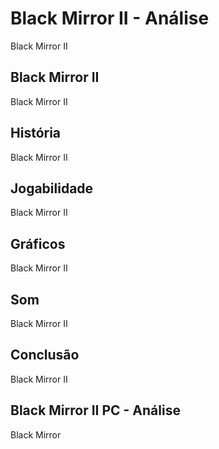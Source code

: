 ---
---

# Black Mirror II - Análise

Black Mirror II

## Black Mirror II

Black Mirror II

## História

Black Mirror II

## Jogabilidade

Black Mirror II

## Gráficos

Black Mirror II

## Som

Black Mirror II

## Conclusão

Black Mirror II

## Black Mirror II PC - Análise

Black Mirror
